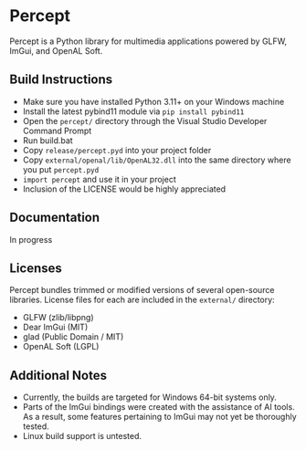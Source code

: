 # Percept
Percept is a Python library for multimedia applications powered by GLFW, ImGui, and OpenAL Soft.

## Build Instructions
- Make sure you have installed Python 3.11+ on your Windows machine
- Install the latest pybind11 module via `pip install pybind11`
- Open the `percept/` directory through the Visual Studio Developer Command Prompt
- Run build.bat
- Copy `release/percept.pyd` into your project folder
- Copy `external/openal/lib/OpenAL32.dll` into the same directory where you put `percept.pyd`
- `import percept` and use it in your project
- Inclusion of the LICENSE would be highly appreciated

## Documentation
In progress

## Licenses
Percept bundles trimmed or modified versions of several open-source libraries. License files for each are included in the `external/` directory:

- GLFW (zlib/libpng)
- Dear ImGui (MIT)
- glad (Public Domain / MIT)
- OpenAL Soft (LGPL)

## Additional Notes
- Currently, the builds are targeted for Windows 64-bit systems only.
- Parts of the ImGui bindings were created with the assistance of AI tools. As a result, some features pertaining to ImGui may not yet be thoroughly tested.
- Linux build support is untested.
